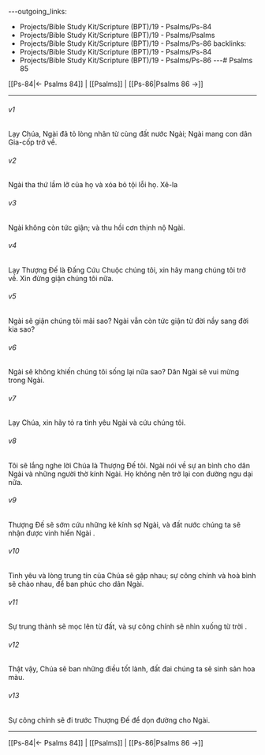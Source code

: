 ---outgoing_links:
  - Projects/Bible Study Kit/Scripture (BPT)/19 - Psalms/Ps-84
  - Projects/Bible Study Kit/Scripture (BPT)/19 - Psalms/Psalms
  - Projects/Bible Study Kit/Scripture (BPT)/19 - Psalms/Ps-86
backlinks:
  - Projects/Bible Study Kit/Scripture (BPT)/19 - Psalms/Ps-84
  - Projects/Bible Study Kit/Scripture (BPT)/19 - Psalms/Ps-86
---# Psalms 85

[[Ps-84|← Psalms 84]] | [[Psalms]] | [[Ps-86|Psalms 86 →]]
***



###### v1 
Lạy Chúa, Ngài đã tỏ lòng nhân từ cùng đất nước Ngài; Ngài mang con dân Gia-cốp trở về. 

###### v2 
Ngài tha thứ lầm lỡ của họ và xóa bỏ tội lỗi họ. Xê-la 

###### v3 
Ngài không còn tức giận; và thu hồi cơn thịnh nộ Ngài. 

###### v4 
Lạy Thượng Đế là Đấng Cứu Chuộc chúng tôi, xin hãy mang chúng tôi trở về. Xin đừng giận chúng tôi nữa. 

###### v5 
Ngài sẽ giận chúng tôi mãi sao? Ngài vẫn còn tức giận từ đời nầy sang đời kia sao? 

###### v6 
Ngài sẽ không khiến chúng tôi sống lại nữa sao? Dân Ngài sẽ vui mừng trong Ngài. 

###### v7 
Lạy Chúa, xin hãy tỏ ra tình yêu Ngài và cứu chúng tôi. 

###### v8 
Tôi sẽ lắng nghe lời Chúa là Thượng Đế tôi. Ngài nói về sự an bình cho dân Ngài và những người thờ kính Ngài. Họ không nên trở lại con đường ngu dại nữa. 

###### v9 
Thượng Đế sẽ sớm cứu những kẻ kính sợ Ngài, và đất nước chúng ta sẽ nhận được vinh hiển Ngài . 

###### v10 
Tình yêu và lòng trung tín của Chúa sẽ gặp nhau; sự công chính và hoà bình sẽ chào nhau, để ban phúc cho dân Ngài. 

###### v11 
Sự trung thành sẽ mọc lên từ đất, và sự công chính sẽ nhìn xuống từ trời . 

###### v12 
Thật vậy, Chúa sẽ ban những điều tốt lành, đất đai chúng ta sẽ sinh sản hoa màu. 

###### v13 
Sự công chính sẽ đi trước Thượng Đế để dọn đường cho Ngài.

***
[[Ps-84|← Psalms 84]] | [[Psalms]] | [[Ps-86|Psalms 86 →]]
